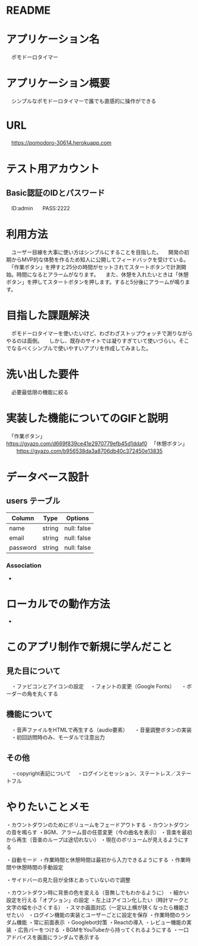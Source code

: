 # README

# アプリケーション名
　ポモドーロタイマー

# アプリケーション概要
　シンプルなポモドーロタイマーで誰でも直感的に操作ができる

# URL
　https://pomodoro-30614.herokuapp.com

# テスト用アカウント

## Basic認証のIDとパスワード  
　ID:admin  
　PASS:2222  

# 利用方法
　ユーザー目線を大事に使い方はシンプルにすることを目指した。
　開発の初期からMVP的な体勢を作るため知人に公開してフィードバックを受けている。
　「作業ボタン」を押すと25分の時間がセットされてスタートボタンで計測開始。時間になるとアラームがなります。
　また、休憩を入れたいときは「休憩ボタン」を押してスタートボタンを押します。すると5分後にアラームが鳴ります。

# 目指した課題解決
　ポモドーロタイマーを使いたいけど、わざわざストップウォッチで測りながらやるのは面倒。
　しかし、既存のサイトでは凝りすぎていて使いづらい。そこでなるべくシンプルで使いやすいアプリを作成してみました。

# 洗い出した要件
　必要最低限の機能に絞る

# 実装した機能についてのGIFと説明
　「作業ボタン」
　　https://gyazo.com/d669f839ce41e2970779efb45d1ddaf0
　「休憩ボタン」
　　https://gyazo.com/b956538da3a8706db40c372450e13835

# データベース設計

## users テーブル

| Column   | Type   | Options     |
| -------- | ------ | ----------- |
| name     | string | null: false |
| email    | string | null: false |
| password | string | null: false |

### Association
- 

# ローカルでの動作方法
-

# このアプリ制作で新規に学んだこと

## 見た目について
　・ファビコンとアイコンの設定
　・フォントの変更（Google Fonts）
　・ボーダーの角を丸くする

## 機能について
　・音声ファイルをHTMLで再生する（audio要素）
　・音量調整ボタンの実装
　・初回訪問時のみ、モーダルで注意出力

## その他
　・copyright表記について
　・ログインとセッション、ステートレス／ステートフル

# やりたいことメモ
 ・カウントダウンのためにボリュームをフェードアウトする
 ・カウントダウンの音を鳴らす
 ・BGM、アラーム音の任意変更（今の曲名を表示）
 ・音楽を最初から再生（音楽のループは途切れない）
 ・現在のボリュームが見えるようにする

 ・自動モード
 ・作業時間と休憩時間は最初から入力できるようにする
 ・作業時間や休憩時間の手動設定

 ・サイドバーの見た目が全体とあっていないので調整

 ・カウントダウン時に背景の色を変える（音無しでもわかるように）
 ・細かい設定を行える「オプション」の設定
 ・左上はアイコン化したい（時計マークと文字の幅を小さくする）
 ・スマホ画面対応（一定以上横が狭くなったら機能させたい）
 ・ログイン機能の実装とユーザーごとに設定を保存
 ・作業時間のランダム機能
 ・常に前面表示
 ・Googlebot対策
 ・Reactの導入
 ・レビュー機能の実装
 ・広告バーをつける
 ・BGMをYouTubeから持ってくれるようにする
 ・一口アドバイスを画面にランダムで表示する